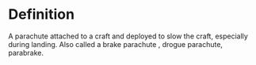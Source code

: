 # Definition

A parachute attached to a craft and deployed to slow the craft,
especially during landing. Also called a brake parachute , drogue
parachute, parabrake.
